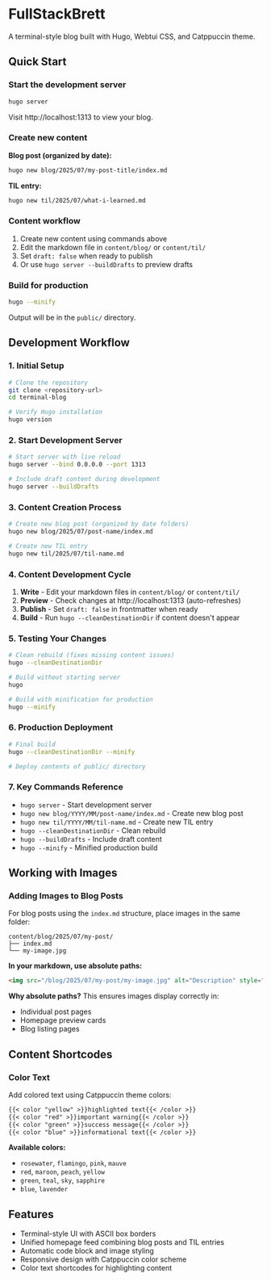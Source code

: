 # FullStackBrett

A terminal-style blog built with Hugo, Webtui CSS, and Catppuccin theme.

## Quick Start

### Start the development server
```bash
hugo server
```
Visit http://localhost:1313 to view your blog.

### Create new content

**Blog post (organized by date):**
```bash
hugo new blog/2025/07/my-post-title/index.md
```

**TIL entry:**
```bash
hugo new til/2025/07/what-i-learned.md
```

### Content workflow
1. Create new content using commands above
2. Edit the markdown file in `content/blog/` or `content/til/`
3. Set `draft: false` when ready to publish
4. Or use `hugo server --buildDrafts` to preview drafts

### Build for production
```bash
hugo --minify
```
Output will be in the `public/` directory.

## Development Workflow

### 1. Initial Setup
```bash
# Clone the repository
git clone <repository-url>
cd terminal-blog

# Verify Hugo installation
hugo version
```

### 2. Start Development Server
```bash
# Start server with live reload
hugo server --bind 0.0.0.0 --port 1313

# Include draft content during development
hugo server --buildDrafts
```

### 3. Content Creation Process
```bash
# Create new blog post (organized by date folders)
hugo new blog/2025/07/post-name/index.md

# Create new TIL entry
hugo new til/2025/07/til-name.md
```

### 4. Content Development Cycle
1. **Write** - Edit your markdown files in `content/blog/` or `content/til/`
2. **Preview** - Check changes at http://localhost:1313 (auto-refreshes)
3. **Publish** - Set `draft: false` in frontmatter when ready
4. **Build** - Run `hugo --cleanDestinationDir` if content doesn't appear

### 5. Testing Your Changes
```bash
# Clean rebuild (fixes missing content issues)
hugo --cleanDestinationDir

# Build without starting server
hugo

# Build with minification for production
hugo --minify
```

### 6. Production Deployment
```bash
# Final build
hugo --cleanDestinationDir --minify

# Deploy contents of public/ directory
```

### 7. Key Commands Reference
- `hugo server` - Start development server
- `hugo new blog/YYYY/MM/post-name/index.md` - Create new blog post
- `hugo new til/YYYY/MM/til-name.md` - Create new TIL entry
- `hugo --cleanDestinationDir` - Clean rebuild
- `hugo --buildDrafts` - Include draft content
- `hugo --minify` - Minified production build

## Working with Images

### Adding Images to Blog Posts

For blog posts using the `index.md` structure, place images in the same folder:

```
content/blog/2025/07/my-post/
├── index.md
└── my-image.jpg
```

**In your markdown, use absolute paths:**
```markdown
<img src="/blog/2025/07/my-post/my-image.jpg" alt="Description" style="width: 300px; height: auto;">
```

**Why absolute paths?** This ensures images display correctly in:
- Individual post pages
- Homepage preview cards
- Blog listing pages

## Content Shortcodes

### Color Text
Add colored text using Catppuccin theme colors:

```markdown
{{< color "yellow" >}}highlighted text{{< /color >}}
{{< color "red" >}}important warning{{< /color >}}
{{< color "green" >}}success message{{< /color >}}
{{< color "blue" >}}informational text{{< /color >}}
```

**Available colors:**
- `rosewater`, `flamingo`, `pink`, `mauve`
- `red`, `maroon`, `peach`, `yellow`  
- `green`, `teal`, `sky`, `sapphire`
- `blue`, `lavender`

## Features
- Terminal-style UI with ASCII box borders
- Unified homepage feed combining blog posts and TIL entries
- Automatic code block and image styling
- Responsive design with Catppuccin color scheme
- Color text shortcodes for highlighting content
